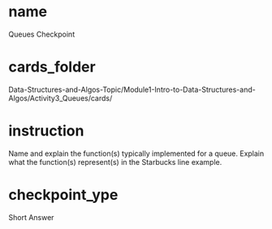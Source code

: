 # name  
Queues Checkpoint 
 
# cards_folder
Data-Structures-and-Algos-Topic/Module1-Intro-to-Data-Structures-and-Algos/Activity3_Queues/cards/

# instruction 
Name and explain the function(s) typically implemented for a queue. Explain what the function(s) represent(s) in the Starbucks line example.

# checkpoint_ype
Short Answer
